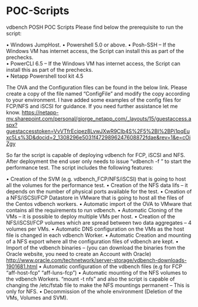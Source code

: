 # POC-Scripts
vdbench POSH POC Scripts
Please find below the prerequisite to run the script: 

•	Windows JumpHost.
•	Powershell 5.0 or above.
•	Posh-SSH – If the Windows VM has internet access, the Script can install this as part of the prechecks.   
•	PowerCLI 6.5 – If the Windows VM has internet access, the Script can install this as part of the prechecks.   
•	Netapp Powershell tool kit 4.5 

The OVA and the Configuration files can be found in the below link. Please create a copy of the file named “ConfigFile” and modify the copy according to your environment. I have added some examples of the config files for FCP/NFS and iSCSI for guidance. If you need further assistance let me know. 
https://netapp-my.sharepoint.com/personal/gjorge_netapp_com/_layouts/15/guestaccess.aspx?guestaccesstoken=VvVTfrEcipez8LvwJXwR9CIb4S%2F5%2Bl%2BPi1pqEuxc5Ls%3D&docid=2_1308296e5031f4729896247608872fdae&rev=1&e=cOiZgy

So far the script is capable of deploying vdbench for FCP, iSCSI and NFS. After deployment the end user only needs to issue “vdbench -f <workload definitions>” to start the performance test. 
The script includes the following features:
  
•	Creation of the SVM (e.g. vdbench_FCP/NFS/iSCSI) that is going to host all the volumes for the performance test.
•	Creation of the NFS data lifs – it depends on the number of physical ports available for the test. 
•	Creation of a NFS/iSCSI/FCP Datastore in VMware that is going to host all the files of the Centos vdbench workers. 
•	Automatic import of the OVA to VMware that contains all the requirements to run vdbench.
•	Automatic Cloning of the VMs – it is possible to deploy multiple VMs per host. 
•	Creation of the NFS/iSCSI/FCP volumes which are spread between two data aggregates – 4 volumes per VMs. 
•	Automatic DNS configuration on the VMs as the host file is changed in each vdbench Worker.
•	Automatic Creation and mounting of a NFS export where all the configuration files of vdbench are kept. 
•	Import of the vdbench binaries – (you can download the binaries from the Oracle website, you need to create an Account with Oracle)  http://www.oracle.com/technetwork/server-storage/vdbench-downloads-1901681.html
•	Automatic configuration of the vdbench files (e.g for FCP  “aff-host-fcp” “aff-luns-fcp”)
•	Automatic mounting of the NFS volumes to the vdbench Workers. “mount -t nfs” and also the script is capable of changing the /etc/fstab file to make the NFS mountings permanent – This is only for NFS.
•	Decommission of the whole environment (Deletion of the VMs, Volumes and SVM).

